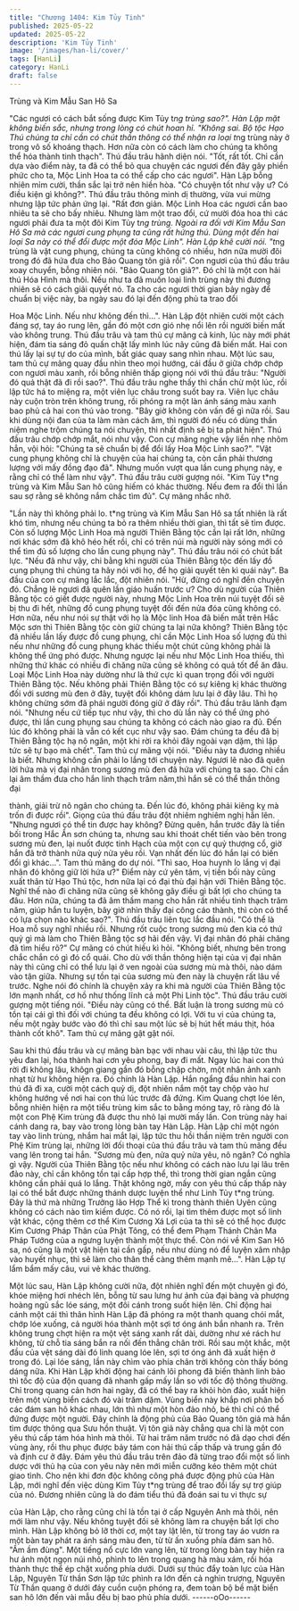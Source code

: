 ```yaml
---
title: "Chương 1404: Kim Tủy Tinh"
published: 2025-05-22
updated: 2025-05-22
description: 'Kim Tủy Tinh'
image: '/images/han-li/cover/'
tags: [HanLi]
category: HanLi
draft: false
---
```


Trùng và Kim Mẫu San Hô Sa

"Các ngươi có cách bắt sống được Kim Tủy t*ng trùng sao?". Hàn
Lập mặt không biến sắc, nhưng trong lòng có chút hoan hỉ.
"Không sai. Bộ tộc Hạo Thú chúng ta chỉ cần có chút thần thông
có thể nhận ra loại t*ng trùng này ở trong vô số khoáng thạch.
Hơn nữa còn có cách làm cho chúng ta không thể hóa thành tinh
thạch". Thú đầu trâu hãnh diện nói.
"Tốt, rất tốt. Chỉ cần dựa vào điểm này, ta đã có thể bỏ qua
chuyện các ngươi đến đây gây phiền phức cho ta, Mộc Linh Hoa
ta có thể cấp cho các ngươi". Hàn Lập bỗng nhiên mỉm cười, thần
sắc lại trở nên hiền hòa.
"Có chuyện tốt như vậy ư? Có điều kiện gì không?". Thú đầu trâu
thông minh dị thường, vừa vui mừng nhưng lập tức phản ứng lại.
"Rất đơn giản. Mộc Linh Hoa các ngươi cần bao nhiêu ta sẽ cho
bấy nhiêu. Nhưng làm một trao đổi, cứ mười đóa hoa thì các
ngươi phải đưa ta một đôi Kim Tủy t*ng trùng. Ngoài ra đối với
Kim Mẫu San Hô Sa mà các ngươi cung phụng ta cũng rất hứng
thú. Dùng một đến hai loại Sa này có thể đổi được một đóa Mộc
Linh". Hàn Lập khẽ cười nói.
"t*ng trùng là vật cung phụng, chúng ta cũng không có nhiều, hơn
nữa mười đôi trong đó đã hứa đưa cho Bảo Quang tôn giả rồi".
Con ngươi của thú đầu trâu xoay chuyển, bỗng nhiên nói.
"Bảo Quang tôn giả?". Đó chỉ là một con hải thú Hóa Hình mà
thôi. Nếu như ta đã muốn loại linh trùng này thì đương nhiên sẽ
có cách giải quyết nó. Ta cho các ngươi thời gian bảy ngày để
chuẩn bị việc này, ba ngày sau đó lại đến động phủ ta trao đổi

Hoa Mộc Linh. Nếu như không đến thì...". Hàn Lập đột nhiên cười
một cách đáng sợ, tay áo rung lên, gần đó một cơn gió nhẹ nổi
lên rồi người biến mất vào không trung.
Thú đầu trâu và tam thủ cự mãng cả kinh, lúc này mới phát hiện,
đám tia sáng đỏ quấn chặt lấy mình lúc nãy cũng đã biến mất.
Hai con thú lấy lại sự tự do của mình, bất giác quay sang nhìn
nhau.
Một lúc sau, tam thủ cự mãng quay đầu nhìn theo mọi hướng, cái
đầu ở giữa chớp chớp con ngươi màu xanh, rồi bỗng nhiên thấp
giọng nói với thú đầu trâu:
"Người đó quả thật đã đi rồi sao?".
Thú đầu trâu nghe thấy thì chần chừ một lúc, rồi lập tức há to
miệng ra, một viên lục châu trong suốt bay ra.
Viên lục châu này cuộn tròn trên không trung, rồi phóng ra một làn
ánh sáng màu xanh bao phủ cả hai con thú vào trong.
"Bây giờ không còn vấn đề gì nữa rồi. Sau khi dùng nội đan của
ta làm màn cách âm, thì người đó nếu có dùng thần niệm nghe
trộm chúng ta nói chuyện, thì nhất định sẽ bị ta phát hiện". Thú
đầu trâu chớp chớp mắt, nói như vậy.
Con cự mãng nghe vậy liền nhẹ nhõm hẳn, vội hỏi:
"Chúng ta sẽ chuẩn bị để đổi lấy Hoa Mộc Linh sao?".
"Vật cung phụng không chỉ là chuyện của hai chúng ta, còn cần
phải thương lượng với mấy đồng đạo đã".
Nhưng muốn vượt qua lần cung phụng này, e rằng chỉ có thể làm
như vậy". Thú đầu trâu cười gượng nói.
"Kim Tủy t*ng trùng và Kim Mẫu San hô cũng hiếm có khác
thường. Nếu đem ra đổi thì lần sau sợ rằng sẽ không nắm chắc
tìm đủ". Cự mãng nhắc nhở.

"Lần này thì không phải lo. t*ng trùng và Kim Mẫu San Hô sa tất
nhiên là rất khó tìm, nhưng nếu chúng ta bỏ ra thêm nhiều thời
gian, thì tất sẽ tìm được. Còn số lượng Mộc Linh Hoa mà người
Thiên Bằng tộc cần lại rất lớn, những nơi khác sớm đã khô héo
hết rồi, chỉ có trên núi mà người này sóng mới có thể tìm đủ số
lượng cho lần cung phụng này". Thú đầu trâu nói có chút bất lực.
"Nếu đã như vậy, chi bằng khi người của Thiên Bằng tộc đến lấy
đồ cung phụng thì chúng ta hãy nói với họ, để họ giải quyết tên kì
quái này". Ba đầu của con cự mãng lắc lắc, đột nhiên nói.
"Hừ, đừng có nghĩ đến chuyện đó. Chẳng lẽ ngươi đã quên lần
giáo huấn trước ư? Cho dù người của Thiên Bằng tộc có giết
được người này, nhưng Mộc Linh Hoa trên núi tuyệt đối sẽ bị thu
đi hết, những đồ cung phụng tuyệt đối đến nửa đóa cũng không
có. Hơn nữa, nếu như nói sự thật với họ là Mộc linh Hoa đã biến
mất trên Hắc Mộc sơn thì Thiên Bằng tộc còn giữ chúng ta lại nữa
không? Thiên Bằng tộc đã nhiều lần lấy được đồ cung phụng, chỉ
cần Mộc Linh Hoa số lượng đủ thì nếu như những đồ cung phụng
khác thiếu một chút cũng không phải là không thể ứng phó được.
Nhưng ngược lại nếu như Mộc Linh Hoa thiếu, thì những thứ khác
có nhiều đi chăng nữa cũng sẽ không có quả tốt để ăn đâu. Loại
Mộc Linh Hoa này dường như là thứ cực kì quan trọng đối với
người Thiên Bằng tộc. Nếu không phải Thiên Bằng tộc có sự
kiêng kị khác thường đối với sương mù đen ở đây, tuyệt đối không
dám lưu lại ở đây lâu. Thì họ không chừng sớm đã phái người
đóng giữ ở đây rồi". Thú đầu trâu lãnh đạm nói.
"Nhưng nếu cứ tiếp tục như vậy, thì cho dù lần này có thể ứng
phó được, thì lần cung phụng sau chúng ta không có cách nào
giao ra đủ. Đến lúc đó không phải là vẫn có kết cục như vậy sao.
Đám chúng ta đều đã bị Thiên Bằng tộc hạ nô ngân, một khi rời ra
khỏi đây ngoài vạn dặm, thì lập tức sẽ tự bạo mà chết". Tam thủ
cự mãng vội nói.
"Điều này ta đương nhiều là biết. Nhưng không cần phải lo lắng
tới chuyện này. Ngươi lẽ nào đã quên lời hứa mà vị đại nhân trong
sương mù đen đã hứa với chúng ta sao. Chỉ cần lại âm thầm đưa
cho hắn linh thạch trăm năm,thì hắn sẽ có thể thần thông đại

thành, giải trừ nô ngân cho chúng ta. Đến lúc đó, không phải
kiêng kỵ mà trốn đi được rồi". Giọng của thú đầu trâu đột nhiêm
nghiêm nghị hẳn lên.
"Nhưng ngươi có thể tin được hay không? Đừng quên, hắn trước
đây là tiền bối trong Hắc Ẩn sơn chúng ta, nhưng sau khi thoát
chết tiến vào bên trong sương mù đen, lại nuốt được tinh Hạch
của một con cự quỷ thượng cổ, giờ hắn đã trở thành nửa quỷ nửa
yêu rồi. Vạn nhất đến lúc đó hắn lại có biến đổi gì khác...". Tam
thủ mãng do dự nói.
"Thì sao, Hoa huynh lo lắng vị đại nhân đó không giữ lời hứa ư?"
Điểm này cứ yên tâm, vị tiền bối này cũng xuất thân từ Hạo Thú
tộc, hơn nữa lại có đại thù đại hận với Thiên Bằng tộc. Nghĩ thế
nào đi chăng nữa cũng sẽ không gây điều gì bất lợi cho chúng ta
đâu. Hơn nữa, chúng ta đã âm thầm mang cho hắn rất nhiều tinh
thạch trăm năm, giúp hắn tu luyện, bây giờ nhìn thấy đại công cáo
thành, thì còn có thể có lựa chọn nào khác sao?".
Thú đầu trâu liên tục lắc đầu nói.
"Có thể là Hoa mỗ suy nghĩ nhiều rồi. Nhưng rốt cuộc trong
sương mù đen kia có thứ quỷ gì mà làm cho Thiên Bằng tộc sợ
hãi đến vậy. Vị đại nhân đó phải chăng đã tìm hiểu rõ?" Cự mãng
có chút hiếu kì hỏi.
"Không biết, nhưng bên trong chắc chắn có gì đó cổ quái. Cho dù
với thần thông hiện tại của vị đại nhân này thì cũng chỉ có thể lưu
lại ở ven ngoài của sương mù mà thôi, nào dám vào tận giữa.
Nhưng sự tồn tại của sương mù đen này là chuyện rất lâu về
trước. Nghe nói đó chính là chuyện xảy ra khi mà người của
Thiên Bằng tộc lớn mạnh nhất, cơ hồ như thống lĩnh cả một Phi
Linh tộc". Thú đầu trâu cười gượng một tiếng nói.
"Điều này cũng có thể. Bất luận là trong sương mù có tồn tại cái
gì thì đối với chúng ta đều không có lợi. Với tu vi của chúng ta,
nếu một ngày bước vào đó thì chỉ sau một lúc sẽ bị hút hết máu
thịt, hóa thành cốt khô". Tam thủ cự mãng gật gật nói.

Sau khi thú đầu trâu và cự mãng bàn bạc với nhau vài câu, thì lập
tức thu yêu đan lại, hóa thành hai cơn yêu phong, bay đi mất.
Ngay lúc hai con thú rời đi không lâu, khôgn giang gần đó bỗng
chập chờn, một nhân ảnh xanh nhạt từ hư không hiện ra.
Đó chính là Hàn Lập.
Hắn ngẩng đầu nhìn hai con thú đã đi xa, cười một cách quỷ dị,
đột nhiên nắm một tay chộp vào hư không hướng về nơi hai con
thú lúc trước đã đứng.
Kim Quang chợt lóe lên, bỗng nhiên hiện ra một tiểu trùng kim sắc
to bằng móng tay, rõ ràng đó là một con Phệ Kim trùng đã được
thu nhỏ lại mười mấy lần.
Con trùng này hai cánh dang ra, bay vào trong lòng bàn tay Hàn
Lập.
Hàn Lập chỉ một ngón tay vào linh trùng, nhắm hai mắt lại, lập tức
thu hồi thần niệm trên người con Phệ Kim trùng lại, những lời đối
thoại của thú đầu trâu và tam thủ mãng đều vang lên trong tai
hắn.
"Sương mù đen, nửa quỷ nửa yêu, nô ngân? Có nghĩa gì vậy.
Người của Thiên Bằng tộc nếu như không có cách nào lưu lại lâu
trên đảo này, chỉ cần không tồn tại cấp hợp thể, thì trong thời gian
ngắn cũng không cần phải quá lo lắng. Thật không ngờ, mấy con
yêu thú cấp thấp này lại có thể bắt được những thánh dược luyện
thể như Linh Tủy t*ng trùng. Đây là thứ mà những Trưởng lão
Hợp Thể kì trong thành thiên Uyên cũng không có cách nào tìm
kiếm được. Có nó rồi, lại tìm thêm được mọt số linh vật khác,
cộng thêm cơ thể Kim Cương Xá Lợi của ta thì sẽ có thể học
được Kim Cương Pháp Thân của Phật Tông, có thể đem Phạm
Thánh Chân Ma Pháp Tướng của a ngưng luyện thành một thực
thể. Còn nói về Kim San Hô sa, nó cũng là một vật hiện tại cần
gấp, nếu như dùng nó để luyện xâm nhập vào huyết nhục, thì sẽ
làm cho thân thể càng thêm mạnh mẽ...". Hàn Lập tự lẩm bẩm
mấy câu, vui vẻ khác thường.

Một lúc sau, Hàn Lập không cười nữa, đột nhiên nghĩ đến một
chuyện gì đó, khóe miệng hơi nhéch lên, bỗng từ sau lưng hư ảnh
của đại bàng và phượng hoàng ngũ sắc lóe sáng, một đôi cánh
trong suốt hiện lên.
Chỉ động hai cánh một cái thì thân hình Hàn Lập đã phóng ra một
thanh quang chói mắt, chớp lóe xuống, cả người hóa thành một
sợi tơ óng ánh bắn nhanh ra.
Trên không trung chợt hiện ra một vệt sáng xanh rất dài, dường
như xé rách hư không, từ chỗ tia sáng bắn ra nối đến thẳng chân
trời.
Rồi sau một khắc, một đầu của vệt sáng dài đó linh quang lóe lên,
sợi tơ óng ánh đã xuất hiện ở trong đó. Lại lóe sáng, lần này chìm
vào phía chân trời không còn thấy bóng dáng nữa.
Khi Hàn Lập khởi động hai cánh lôi phong đã biến thành linh bảo
thì tốc độ của độn quang đã nhanh gấp mấy lần so với tốc độ
thông thường. Chỉ trong quang cản hơn hai ngày, đã có thể bay ra
khỏi hòn đảo, xuất hiện trên một vùng biển cách đó vài trăm dặm.
Vùng biển này khắp nơi phân bố các đám san hô khác nhau, lớn
thì như một hòn đảo nhỏ, bé thì chỉ có thể đứng được một người.
Đây chính là động phủ của Bảo Quang tôn giả mà hắn tìm được
thông qua Sưu hồn thuật.
Vị tôn giả này chẳng qua chỉ là một con yêu thú cấp tám hóa hình
mà thôi. Từ hai trăm năm trước nó đã dạo chơi đến vùng àny, rồi
thu phục được bảy tám con hải thú cấp thấp và trung gần đó và
định cư ở đây.
Đám yêu thú đầu trâu trên đảo đã từng trao đổi một số linh dược
với thủ hạ của con yêu này nên mới miễn cưỡng kéo thêm một
chút giao tình. Cho nên khi đơn độc không công phá được động
phủ của Hàn Lập, mới nghĩ đến việc dùng Kim Tủy t*ng trùng để
trao đổi lấy sự trợ giúp của nó.
Đương nhiên cũng là do đám tiểu thú đã đoán sai tu vi thực sự

của Hàn Lập, cho rằng cũng chỉ là tồn tại ở cấp Nguyên Anh mà
thôi, nên mới làm như vậy. Nếu không tuyệt đối sẽ không làm ra
chuyện bất lợi cho mình.
Hàn Lập không bỏ lỡ thời cơ, một tay lật lên, từ trong tay áo vươn
ra một bàn tay phát ra ánh sáng màu đen, từ từ ấn xuống phía
đám san hô.
"Ầm ầm đùng". Một tiếng nổ cực lớn vang lên, từ trong lòng bàn
tay hiện ra hư ảnh một ngọn núi nhỏ, phình to lên trong quang hà
màu xám, rồi hóa thành thực thể ép chặt xuống phía dưới.
Dưới sự thúc đẩy toàn lực của Hàn Lập, Nguyên Từ thần Sơn lập
tức phình ra lớn đến cả nghìn trượng, Nguyên Từ Thần quang ở
dưới đáy cuồn cuộn phóng ra, đem toàn bộ bề mặt biển san hô
lớn đến vài mẫu đều bị bao phủ phía dưới.
------oOo------
